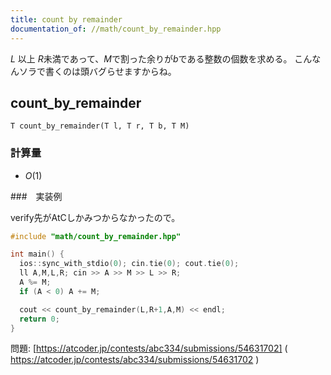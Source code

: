 ```yaml
---
title: count by remainder
documentation_of: //math/count_by_remainder.hpp
---
```


$L$ 以上 $R$未満であって、$M$で割った余りが$b$である整数の個数を求める。
こんなんソラで書くのは頭バグらせますからね。

## count_by_remainder

```
T count_by_remainder(T l, T r, T b, T M)
```

### 計算量

- $O(1)$

###　実装例

verify先がAtCしかみつからなかったので。

```C++
#include "math/count_by_remainder.hpp"

int main() {
  ios::sync_with_stdio(0); cin.tie(0); cout.tie(0);
  ll A,M,L,R; cin >> A >> M >> L >> R;
  A %= M;
  if (A < 0) A += M;  

  cout << count_by_remainder(L,R+1,A,M) << endl;
  return 0;
}
```


問題:  [https://atcoder.jp/contests/abc334/submissions/54631702] ( https://atcoder.jp/contests/abc334/submissions/54631702 )
